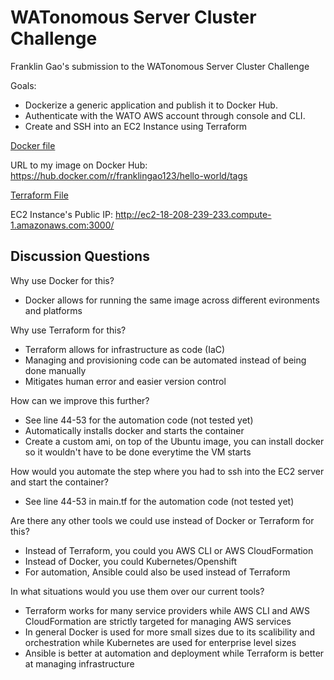 # WATonomous Server Cluster Challenge

Franklin Gao's submission to the WATonomous Server Cluster Challenge

Goals:

-   Dockerize a generic application and publish it to Docker Hub.
-   Authenticate with the WATO AWS account through console and CLI.
-   Create and SSH into an EC2 Instance using Terraform

[Docker file](https://github.com/FranklinGao123/wato-infra-challenge-s22/blob/master/docker/Dockerfile)

URL to my image on Docker Hub: https://hub.docker.com/r/franklingao123/hello-world/tags

[Terraform File](https://github.com/FranklinGao123/wato-infra-challenge-s22/blob/master/aws/main.tf)

EC2 Instance's Public IP: http://ec2-18-208-239-233.compute-1.amazonaws.com:3000/

## Discussion Questions

Why use Docker for this?

-   Docker allows for running the same image across different evironments and platforms

Why use Terraform for this?

-   Terraform allows for infrastructure as code (IaC)
-   Managing and provisioning code can be automated instead of being done manually
-   Mitigates human error and easier version control

How can we improve this further?

-   See line 44-53 for the automation code (not tested yet)
-   Automatically installs docker and starts the container
-   Create a custom ami, on top of the Ubuntu image, you can install docker so it wouldn't have to be done everytime the VM starts

How would you automate the step where you had to ssh into the EC2 server and start the container?

-   See line 44-53 in main.tf for the automation code (not tested yet)

Are there any other tools we could use instead of Docker or Terraform for this?

-   Instead of Terraform, you could you AWS CLI or AWS CloudFormation
-   Instead of Docker, you could Kubernetes/Openshift
-   For automation, Ansible could also be used instead of Terraform

In what situations would you use them over our current tools?

-   Terraform works for many service providers while AWS CLI and AWS CloudFormation are strictly targeted for managing AWS services
-   In general Docker is used for more small sizes due to its scalibility and orchestration while Kubernetes are used for enterprise level sizes
-   Ansible is better at automation and deployment while Terraform is better at managing infrastructure
